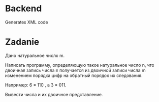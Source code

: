 # Backend
Generates XML code

# Zadanie
Дано натуральное число m.

Написать программу, определяющую такое натуральное число n, что двоичная
запись числа n получается из двоичной записи числа m изменением порядка
цифр на обратный порядок их следования.

Например: 6 = 110 , а 3 = 011.

Вывести числа и их двоичное представление.

